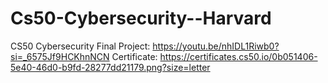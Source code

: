 # Cs50-Cybersecurity--Harvard
CS50 Cybersecurity
Final Project: https://youtu.be/nhIDL1Riwb0?si=_6575Jf9HCKhnNCN
Certificate: https://certificates.cs50.io/0b051406-5e40-46d0-b9fd-28277dd21179.png?size=letter

